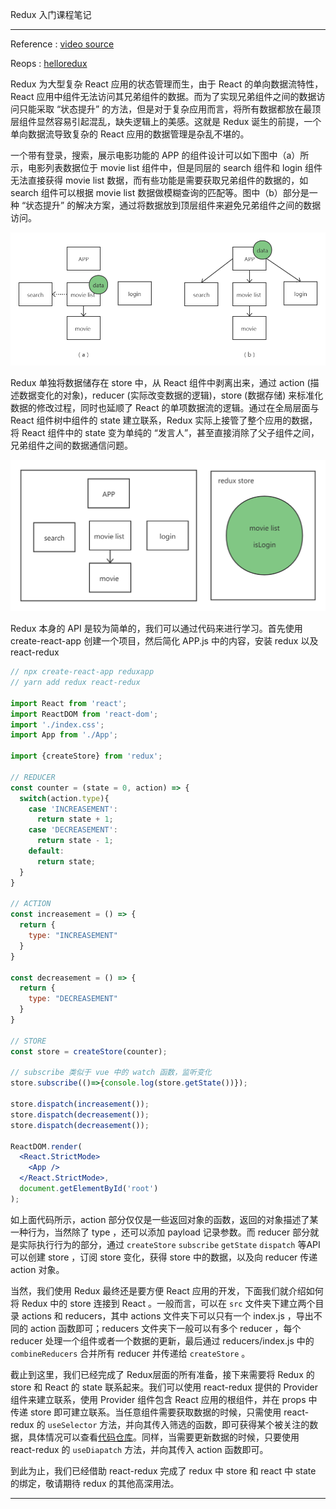 Redux 入门课程笔记

---

Reference :  [video source](https://www.youtube.com/watch?v=CVpUuw9XSjY)

Reops : [helloredux](https://github.com/zzusunjs/helloredux) 

Redux 为大型复杂 React 应用的状态管理而生，由于 React 的单向数据流特性，React 应用中组件无法访问其兄弟组件的数据。而为了实现兄弟组件之间的数据访问只能采取 “状态提升” 的方法，但是对于复杂应用而言，将所有数据都放在最顶层组件显然容易引起混乱，缺失逻辑上的美感。这就是 Redux 诞生的前提，一个单向数据流导致复杂的 React 应用的数据管理是杂乱不堪的。

一个带有登录，搜索，展示电影功能的 APP 的组件设计可以如下图中（a）所示，电影列表数据位于 movie list 组件中，但是同层的 search 组件和 login 组件无法直接获得 movie list 数据，而有些功能是需要获取兄弟组件的数据的，如 search 组件可以根据 movie list 数据做模糊查询的匹配等。图中（b）部分是一种 “状态提升” 的解决方案，通过将数据放到顶层组件来避免兄弟组件之间的数据访问。 

<img src="./pics/单向数据流与状态提升.png" width="600">

Redux 单独将数据储存在 store 中，从 React 组件中剥离出来，通过 action (描述数据变化的对象)，reducer (实际改变数据的逻辑)，store (数据存储) 来标准化数据的修改过程，同时也延顺了 React  的单项数据流的逻辑。通过在全局层面与 React 组件树中组件的 state 建立联系，Redux 实际上接管了整个应用的数据，将 React 组件中的 state 变为单纯的 “发言人”，甚至直接消除了父子组件之间，兄弟组件之间的数据通信问题。

<img src="./pics/redux.png" width="600">

Redux 本身的 API  是较为简单的，我们可以通过代码来进行学习。首先使用 create-react-app 创建一个项目，然后简化 APP.js 中的内容，安装 redux 以及 react-redux

```jsx
// npx create-react-app reduxapp
// yarn add redux react-redux

import React from 'react';
import ReactDOM from 'react-dom';
import './index.css';
import App from './App';

import {createStore} from 'redux';

// REDUCER
const counter = (state = 0, action) => {
  switch(action.type){
    case 'INCREASEMENT':
      return state + 1;
    case 'DECREASEMENT':
      return state - 1;
    default:
      return state;
  }
}

// ACTION
const increasement = () => {
  return {
    type: "INCREASEMENT"
  }
}

const decreasement = () => {
  return {
    type: "DECREASEMENT"
  }
}

// STORE
const store = createStore(counter);

// subscribe 类似于 vue 中的 watch 函数，监听变化
store.subscribe(()=>{console.log(store.getState())});

store.dispatch(increasement());
store.dispatch(decreasement());
store.dispatch(decreasement());

ReactDOM.render(
  <React.StrictMode>
    <App />
  </React.StrictMode>,
  document.getElementById('root')
);
```

如上面代码所示，action 部分仅仅是一些返回对象的函数，返回的对象描述了某一种行为，当然除了 type ，还可以添加 payload 记录参数。而 reducer 部分就是实际执行行为的部分，通过 `createStore` `subscribe` `getState` `dispatch` 等API 可以创建 store ，订阅 store 变化，获得 store 中的数据，以及向 reducer 传递 action 对象。

当然，我们使用 Redux 最终还是要方便 React 应用的开发，下面我们就介绍如何将 Redux 中的 store 连接到 React 。一般而言，可以在 `src` 文件夹下建立两个目录 actions 和 reducers，其中 actions 文件夹下可以只有一个 index.js ，导出不同的 action 函数即可；reducers 文件夹下一般可以有多个 reducer ，每个 reducer 处理一个组件或者一个数据的更新，最后通过 reducers/index.js 中的 `combineReducers` 合并所有 reducer 并传递给 `createStore`  。

截止到这里，我们已经完成了 Redux层面的所有准备，接下来需要将 Redux 的 store 和 React 的 state 联系起来。我们可以使用 react-redux 提供的 Provider 组件来建立联系，使用 Provider 组件包含 React 应用的根组件，并在 props 中传递 store 即可建立联系。当任意组件需要获取数据的时候，只需使用 react-redux 的 `useSelector` 方法，并向其传入筛选的函数，即可获得某个被关注的数据，具体情况可以查看[代码仓库](https://github.com/zzusunjs/helloredux)。同样，当需要更新数据的时候，只要使用 react-redux 的 `useDiapatch` 方法，并向其传入 action 函数即可。

  到此为止，我们已经借助 react-redux 完成了 redux 中 store 和 react 中 state 的绑定，敬请期待 redux 的其他高深用法。

---





